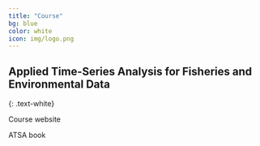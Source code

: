 ```yaml
---
title: "Course"
bg: blue
color: white
icon: img/logo.png
---
```


## Applied Time-Series Analysis for Fisheries and Environmental Data
{: .text-white}

<p style="clear: both;">
<div class="divcenter">
<p id="rcorners2">Course website</p>
<p id="rcorners2">ATSA book</p>
</div>



